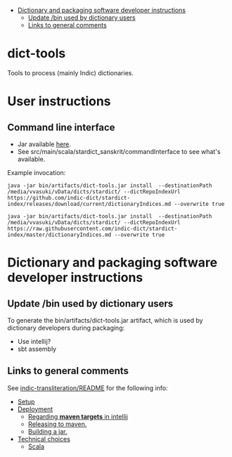 

- [Dictionary and packaging software developer instructions](#dictionary-and-packaging-software-developer-instructions)
   - [Update /bin used by dictionary users](#update-/bin-used-by-dictionary-users)
   - [Links to general comments](#links-to-general-comments)

# dict-tools
Tools to process (mainly Indic) dictionaries.

# User instructions
## Command line interface
- Jar available [here](https://github.com/sanskrit-coders/dict-tools/raw/master/bin/artifacts/dict-tools.jar).
- See src/main/scala/stardict_sanskrit/commandInterface to see what's available.

Example invocation:
```
java -jar bin/artifacts/dict-tools.jar install  --destinationPath /media/vvasuki/vData/dicts/stardict/ --dictRepoIndexUrl https://github.com/indic-dict/stardict-index/releases/download/current/dictionaryIndices.md --overwrite true

java -jar bin/artifacts/dict-tools.jar install  --destinationPath /media/vvasuki/vData/dicts/stardict/ --dictRepoIndexUrl https://raw.githubusercontent.com/indic-dict/stardict-index/master/dictionaryIndices.md --overwrite true
```

# Dictionary and packaging software developer instructions
## Update /bin used by dictionary users
To generate the bin/artifacts/dict-tools.jar artifact, which is used by dictionary developers during packaging:

- Use intellij?
- sbt assembly  

## Links to general comments
See [indic-transliteration/README](https://github.com/sanskrit-coders/indic-transliteration/blob/master/README.md) for the following info:

- [Setup](https://github.com/sanskrit-coders/indic-transliteration/blob/master/README.md#setup)
- [Deployment](https://github.com/sanskrit-coders/indic-transliteration/blob/master/README.md#deployment)
  - [Regarding **maven targets** in intellij](https://github.com/sanskrit-coders/indic-transliteration/blob/master/README.md#regarding-**maven-targets**-in-intellij)
  - [Releasing to maven.](https://github.com/sanskrit-coders/indic-transliteration/blob/master/README.md#releasing-to-maven.)
  - [Building a jar.](https://github.com/sanskrit-coders/indic-transliteration/blob/master/README.md#building-a-jar.)
- [Technical choices](https://github.com/sanskrit-coders/indic-transliteration/blob/master/README.md#technical-choices)
  - [Scala](https://github.com/sanskrit-coders/indic-transliteration/blob/master/README.md#scala)
